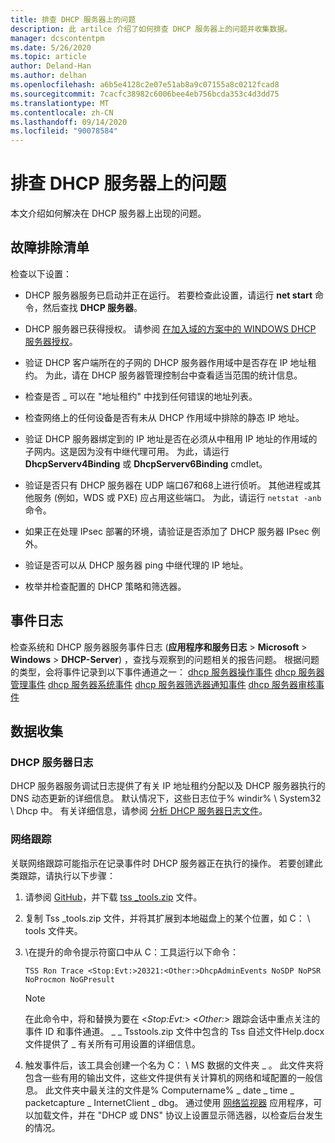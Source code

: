 ```yaml
---
title: 排查 DHCP 服务器上的问题
description: 此 artilce 介绍了如何排查 DHCP 服务器上的问题并收集数据。
manager: dcscontentpm
ms.date: 5/26/2020
ms.topic: article
author: Deland-Han
ms.author: delhan
ms.openlocfilehash: a6b5e4128c2e07e51ab8a9c07155a8c0212fcad8
ms.sourcegitcommit: 7cacfc38982c6006bee4eb756bcda353c4d3dd75
ms.translationtype: MT
ms.contentlocale: zh-CN
ms.lasthandoff: 09/14/2020
ms.locfileid: "90078584"
---
```

# <a name="troubleshoot-problems-on-the-dhcp-server"></a>排查 DHCP 服务器上的问题

本文介绍如何解决在 DHCP 服务器上出现的问题。

## <a name="troubleshooting-checklist"></a>故障排除清单

检查以下设置：

  - DHCP 服务器服务已启动并正在运行。 若要检查此设置，请运行 **net start** 命令，然后查找 **DHCP 服务器**。

  - DHCP 服务器已获得授权。 请参阅 [在加入域的方案中的 WINDOWS DHCP 服务器授权](/openspecs/windows_protocols/ms-dhcpe/56f8870b-a7c1-4db1-8a86-f69079fe5077)。

  - 验证 DHCP 客户端所在的子网的 DHCP 服务器作用域中是否存在 IP 地址租约。 为此，请在 DHCP 服务器管理控制台中查看适当范围的统计信息。

  - 检查是否 \_ 可以在 "地址租约" 中找到任何错误的地址列表。

  - 检查网络上的任何设备是否有未从 DHCP 作用域中排除的静态 IP 地址。

  - 验证 DHCP 服务器绑定到的 IP 地址是否在必须从中租用 IP 地址的作用域的子网内。这是因为没有中继代理可用。 为此，请运行 **DhcpServerv4Binding** 或 **DhcpServerv6Binding** cmdlet。

  - 验证是否只有 DHCP 服务器在 UDP 端口67和68上进行侦听。 其他进程或其他服务 (例如，WDS 或 PXE) 应占用这些端口。 为此，请运行 `netstat -anb` 命令。

  - 如果正在处理 IPsec 部署的环境，请验证是否添加了 DHCP 服务器 IPsec 例外。

  - 验证是否可以从 DHCP 服务器 ping 中继代理的 IP 地址。

  - 枚举并检查配置的 DHCP 策略和筛选器。

## <a name="event-logs"></a>事件日志

检查系统和 DHCP 服务器服务事件日志 (**应用程序和服务日志** \> **Microsoft** \> **Windows** \> **DHCP-Server**) ，查找与观察到的问题相关的报告问题。
根据问题的类型，会将事件记录到以下事件通道之一： [dhcp 服务器操作事件](/previous-versions/windows/it-pro/windows-server-2012-r2-and-2012/dn800668\(v=ws.11\)) 
 [dhcp 服务器管理事件](/previous-versions/windows/it-pro/windows-server-2012-r2-and-2012/dn800668\(v=ws.11\)) 
 [dhcp 服务器系统事件](/previous-versions/windows/it-pro/windows-server-2012-r2-and-2012/dn800668\(v=ws.11\)) 
 [dhcp 服务器筛选器通知事件](/previous-versions/windows/it-pro/windows-server-2012-r2-and-2012/dn800668\(v=ws.11\)) 
 [dhcp 服务器审核事件](/previous-versions/windows/it-pro/windows-server-2012-r2-and-2012/dn800668\(v=ws.11\))

## <a name="data-collection"></a>数据收集

### <a name="dhcp-server-log"></a>DHCP 服务器日志

DHCP 服务器服务调试日志提供了有关 IP 地址租约分配以及 DHCP 服务器执行的 DNS 动态更新的详细信息。 默认情况下，这些日志位于% windir% \\ System32 \\ Dhcp 中。
有关详细信息，请参阅 [分析 DHCP 服务器日志文件](/previous-versions/windows/it-pro/windows-server-2008-R2-and-2008/dd183591\(v=ws.10\))。

### <a name="network-trace"></a>网络跟踪

关联网络跟踪可能指示在记录事件时 DHCP 服务器正在执行的操作。 若要创建此类跟踪，请执行以下步骤：

1.  请参阅 [GitHub](https://github.com/CSS-Windows/WindowsDiag/tree/master/ALL/TSS)，并下载 [tss \_tools.zip](https://github.com/CSS-Windows/WindowsDiag/blob/master/ALL/TSS/tss_tools.zip) 文件。

2.  复制 Tss \_tools.zip 文件，并将其扩展到本地磁盘上的某个位置，如 C： \\ tools 文件夹。

3.  \\在提升的命令提示符窗口中从 C：工具运行以下命令：
    ```console
    TSS Ron Trace <Stop:Evt:>20321:<Other:>DhcpAdminEvents NoSDP NoPSR NoProcmon NoGPresult
    ```

    >[!Note]
    >在此命令中，将和替换为要在 \<*Stop:Evt:*\> \<*Other:*\> 跟踪会话中重点关注的事件 ID 和事件通道。
    >\_ \_ Tsstools.zip 文件中包含的 Tss 自述文件Help.docx 文件提供了 \_ 有关所有可用设置的详细信息。

4.  触发事件后，该工具会创建一个名为 C： \\ MS 数据的文件夹 \_ 。 此文件夹将包含一些有用的输出文件，这些文件提供有关计算机的网络和域配置的一般信息。
    此文件夹中最关注的文件是% Computername% \_ date \_ time \_ packetcapture \_ InternetClient \_ dbg。
    通过使用 [网络监视器](https://www.microsoft.com/download/4865) 应用程序，可以加载文件，并在 "DHCP 或 DNS" 协议上设置显示筛选器，以检查后台发生的情况。